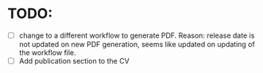 # TODO:

 - [ ] change to a different workflow to generate PDF.
         Reason: release date is not updated on new PDF generation, seems like updated on updating of the workflow file.
 - [ ] Add publication section to the CV
